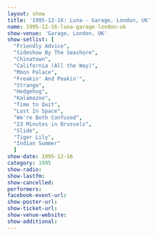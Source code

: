 ```yaml
---
layout: show
title: '1995-12-16: Luna - Garage, London, UK'
name: 1995-12-16-luna-garage-london-uk
show-venue: 'Garage, London, UK'
show-setlist: [
  "Friendly Advice",
  "Sideshow By The Seashore",
  "Chinatown",
  "California (All the Way)",
  "Moon Palace",
  "Freakin' And Peakin'",
  "Strange",
  "Hedgehog",
  "Kalamazoo",
  "Time to Quit",
  "Lost In Space",
  "We're Both Confused",
  "23 Minutes in Brussels",
  "Slide",
  "Tiger Lily",
  "Indian Summer"
  ]
show-date: 1995-12-16
category: 1995
show-radio: 
show-lastfm: 
show-cancelled: 
performers: 
facebook-event-url: 
show-poster-url: 
show-ticket-url: 
show-venue-website: 
show-additional: 
---
```


